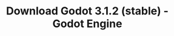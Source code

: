 ---
# Generated by /tools/generators/src/download_archive_generator !!! do not edit by hand !!!
title: 'Download Godot 3.1.2 (stable) - Godot Engine'
type: 'download/archive'
name: '3.1.2'
flavor: 'stable'
release_date: '2019-11-30T03:00:00-00:00'
release_notes: 'article/maintenance-release-godot-3-1-2/'
primaryPlatforms:
  - 'android.apk'
  - 'linux.64'
  - 'macos.universal'
  - 'windows.64'
  - 'linux_server.headless.64'
  - 'web'
  - 'templates'
links:
  android.apk:
    name: 'android.apk'
    title: 'Android'
    caption: 'APK Universal (ARM64 + ARMv7 + x86_64 + x86)'
    tags:
      - 'APK download'
      - 'ARM64/v7'
      - 'x86 (64 & 32 bit)'
    hosts:
      github_builds:
        regular: 'https://github.com/godotengine/godot-builds/releases/download/3.1.2-stable/Godot_v3.1.2-stable_android_editor.apk'
        mono: '#'
      github:
        regular: 'https://github.com/godotengine/godot/releases/download/3.1.2-stable/Godot_v3.1.2-stable_android_editor.apk'
        mono: '#'
  linux.64:
    name: 'linux.64'
    title: 'Linux'
    caption: 'Padrão (x86_64)'
    tags:
      - '64 bit'
    hosts:
      github_builds:
        regular: 'https://github.com/godotengine/godot-builds/releases/download/3.1.2-stable/Godot_v3.1.2-stable_x11.64.zip'
        mono: 'https://github.com/godotengine/godot-builds/releases/download/3.1.2-stable/Godot_v3.1.2-stable_mono_x11_64.zip'
      github:
        regular: 'https://github.com/godotengine/godot/releases/download/3.1.2-stable/Godot_v3.1.2-stable_x11.64.zip'
        mono: 'https://github.com/godotengine/godot/releases/download/3.1.2-stable/Godot_v3.1.2-stable_mono_x11_64.zip'
  macos.universal:
    name: 'macos.universal'
    title: 'macOS'
    caption: 'Universal (x86_64 + Silício da Apple)'
    tags:
      - 'Intel/Apple Silicon'
      - '64 bit'
    hosts:
      github_builds:
        regular: 'https://github.com/godotengine/godot-builds/releases/download/3.1.2-stable/Godot_v3.1.2-stable_osx.universal.zip'
        mono: 'https://github.com/godotengine/godot-builds/releases/download/3.1.2-stable/Godot_v3.1.2-stable_mono_osx.universal.zip'
      github:
        regular: 'https://github.com/godotengine/godot/releases/download/3.1.2-stable/Godot_v3.1.2-stable_osx.universal.zip'
        mono: 'https://github.com/godotengine/godot/releases/download/3.1.2-stable/Godot_v3.1.2-stable_mono_osx.universal.zip'
  windows.64:
    name: 'windows.64'
    title: 'Windows'
    caption: 'Padrão (x86_64)'
    tags:
      - '64 bit'
    hosts:
      github_builds:
        regular: 'https://github.com/godotengine/godot-builds/releases/download/3.1.2-stable/Godot_v3.1.2-stable_win64.exe.zip'
        mono: 'https://github.com/godotengine/godot-builds/releases/download/3.1.2-stable/Godot_v3.1.2-stable_mono_win64.zip'
      github:
        regular: 'https://github.com/godotengine/godot/releases/download/3.1.2-stable/Godot_v3.1.2-stable_win64.exe.zip'
        mono: 'https://github.com/godotengine/godot/releases/download/3.1.2-stable/Godot_v3.1.2-stable_mono_win64.zip'
  linux_server.headless.64:
    name: 'linux_server.headless.64'
    title: 'Linux Server'
    caption: 'Headless (x86_64)'
    tags:
      - '64 bit'
      - 'Headless'
    hosts:
      github_builds:
        regular: 'https://github.com/godotengine/godot-builds/releases/download/3.1.2-stable/Godot_v3.1.2-stable_linux_headless.64.zip'
        mono: 'https://github.com/godotengine/godot-builds/releases/download/3.1.2-stable/Godot_v3.1.2-stable_mono_linux_headless_64.zip'
      github:
        regular: 'https://github.com/godotengine/godot/releases/download/3.1.2-stable/Godot_v3.1.2-stable_linux_headless.64.zip'
        mono: 'https://github.com/godotengine/godot/releases/download/3.1.2-stable/Godot_v3.1.2-stable_mono_linux_headless_64.zip'
  web:
    name: 'web'
    title: 'Editor Web'
    caption: ''
    tags:
      - 'Self-hosted'
      - 'Cross-platform'
    hosts:
      github_builds:
        regular: 'https://github.com/godotengine/godot-builds/releases/download/3.1.2-stable/Godot_v3.1.2-stable_web_editor.zip'
        mono: '#'
      github:
        regular: 'https://github.com/godotengine/godot/releases/download/3.1.2-stable/Godot_v3.1.2-stable_web_editor.zip'
        mono: '#'
  linux.32:
    name: 'linux.32'
    title: 'Linux'
    caption: 'Padrão (x86)'
    tags:
      - '32 bit'
    hosts:
      github_builds:
        regular: 'https://github.com/godotengine/godot-builds/releases/download/3.1.2-stable/Godot_v3.1.2-stable_x11.32.zip'
        mono: 'https://github.com/godotengine/godot-builds/releases/download/3.1.2-stable/Godot_v3.1.2-stable_mono_x11_32.zip'
      github:
        regular: 'https://github.com/godotengine/godot/releases/download/3.1.2-stable/Godot_v3.1.2-stable_x11.32.zip'
        mono: 'https://github.com/godotengine/godot/releases/download/3.1.2-stable/Godot_v3.1.2-stable_mono_x11_32.zip'
  windows.32:
    name: 'windows.32'
    title: 'Windows'
    caption: 'Padrão (x86)'
    tags:
      - '32 bit'
    hosts:
      github_builds:
        regular: 'https://github.com/godotengine/godot-builds/releases/download/3.1.2-stable/Godot_v3.1.2-stable_win32.exe.zip'
        mono: 'https://github.com/godotengine/godot-builds/releases/download/3.1.2-stable/Godot_v3.1.2-stable_mono_win32.zip'
      github:
        regular: 'https://github.com/godotengine/godot/releases/download/3.1.2-stable/Godot_v3.1.2-stable_win32.exe.zip'
        mono: 'https://github.com/godotengine/godot/releases/download/3.1.2-stable/Godot_v3.1.2-stable_mono_win32.zip'
  linux_server.64:
    name: 'linux_server.64'
    title: 'Servidor Linux'
    caption: 'Padrão (x86_64)'
    tags:
      - '64 bit'
    hosts:
      github_builds:
        regular: 'https://github.com/godotengine/godot-builds/releases/download/3.1.2-stable/Godot_v3.1.2-stable_linux_server.64.zip'
        mono: 'https://github.com/godotengine/godot-builds/releases/download/3.1.2-stable/Godot_v3.1.2-stable_mono_linux_server_64.zip'
      github:
        regular: 'https://github.com/godotengine/godot/releases/download/3.1.2-stable/Godot_v3.1.2-stable_linux_server.64.zip'
        mono: 'https://github.com/godotengine/godot/releases/download/3.1.2-stable/Godot_v3.1.2-stable_mono_linux_server_64.zip'
  aar_library:
    name: 'aar_library'
    title: 'Biblioteca de AAR'
    caption: ''
    tags:
      - 'Android plugins'
      - 'Java'
      - 'Kotlin'
    hosts:
      github_builds:
        regular: 'https://github.com/godotengine/godot-builds/releases/download/3.1.2-stable/godot-lib.3.1.2.stable.release.aar'
        mono: 'https://github.com/godotengine/godot-builds/releases/download/3.1.2-stable/godot-lib.3.1.2.stable.mono.release.aar'
      github:
        regular: 'https://github.com/godotengine/godot/releases/download/3.1.2-stable/godot-lib.3.1.2.stable.release.aar'
        mono: 'https://github.com/godotengine/godot/releases/download/3.1.2-stable/godot-lib.3.1.2.stable.mono.release.aar'
  templates:
    name: 'templates'
    title: 'Modelos de exportação'
    caption: ''
    tags:
      - 'Utilizado para exportar os seus jogos para todas as plataformas suportadas'
    hosts:
      github_builds:
        regular: 'https://github.com/godotengine/godot-builds/releases/download/3.1.2-stable/Godot_v3.1.2-stable_export_templates.tpz'
        mono: 'https://github.com/godotengine/godot-builds/releases/download/3.1.2-stable/Godot_v3.1.2-stable_mono_export_templates.tpz'
      github:
        regular: 'https://github.com/godotengine/godot/releases/download/3.1.2-stable/Godot_v3.1.2-stable_export_templates.tpz'
        mono: 'https://github.com/godotengine/godot/releases/download/3.1.2-stable/Godot_v3.1.2-stable_mono_export_templates.tpz'
---
